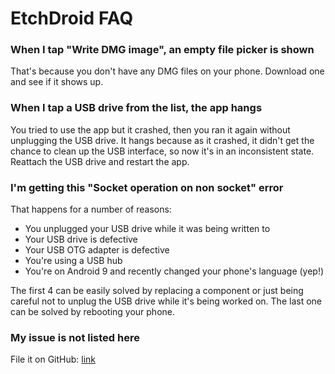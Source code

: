# EtchDroid FAQ

### When I tap "Write DMG image", an empty file picker is shown

That's because you don't have any DMG files on your phone. Download one and see if it shows up.

### When I tap a USB drive from the list, the app hangs

You tried to use the app but it crashed, then you ran it again without unplugging the USB drive. It hangs because as it crashed, it didn't get the chance to clean up the USB interface, so now it's in an inconsistent state. Reattach the USB drive and restart the app.

### I'm getting this "Socket operation on non socket" error

That happens for a number of reasons:

- You unplugged your USB drive while it was being written to
- Your USB drive is defective
- Your USB OTG adapter is defective
- You're using a USB hub
- You're on Android 9 and recently changed your phone's language (yep!)

The first 4 can be easily solved by replacing a component or just being careful not to unplug the USB drive while it's being worked on. The last one can be solved by rebooting your phone.

### My issue is not listed here

File it on GitHub: [link](https://github.com/Depau/EtchDroid/issues)
